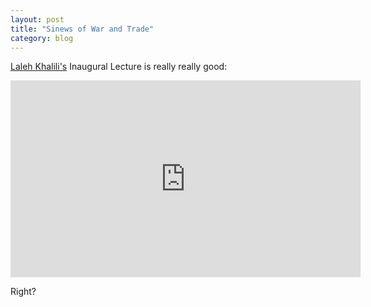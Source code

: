 ```yaml
---
layout: post
title: "Sinews of War and Trade"
category: blog
---
```


[Laleh Khalili's](http://thegamming.org/) Inaugural Lecture is really really good:

<div class="post-content-video-container">
<iframe width="560" height="315" src="https://www.youtube.com/embed/xmnwdbW2NIM?list=PL1z_PGhPjwcpF1Bjah2zW5UsmL71PhKP6" frameborder="0" allowfullscreen=""></iframe>
</div>

Right?
